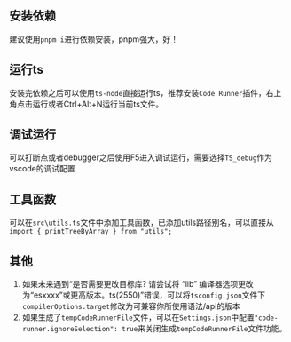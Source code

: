 ## 安装依赖

建议使用`pnpm i`进行依赖安装，pnpm强大，好！

## 运行ts

安装完依赖之后可以使用`ts-node`直接运行ts，推荐安装`Code Runner`插件，右上角点击运行或者Ctrl+Alt+N运行当前ts文件。

## 调试运行

可以打断点或者debugger之后使用F5进入调试运行，需要选择`TS_debug`作为vscode的调试配置

## 工具函数

可以在`src\utils.ts`文件中添加工具函数，已添加utils路径别名，可以直接从`import { printTreeByArray } from "utils";`

## 其他

1. 如果未来遇到“是否需要更改目标库? 请尝试将 “lib” 编译器选项更改为“esxxxx”或更高版本。ts(2550)”错误，可以将`tsconfig.json`文件下`compilerOptions.target`修改为可兼容你所使用语法/api的版本
2. 如果生成了`tempCodeRunnerFile`文件，可以在`Settings.json`中配置`"code-runner.ignoreSelection": true`来关闭生成`tempCodeRunnerFile`文件功能。
